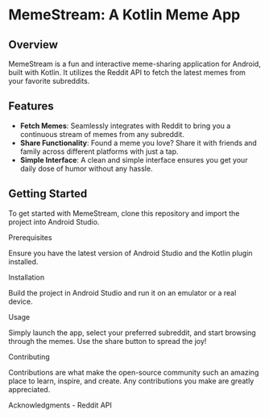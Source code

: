 # MemeStream: A Kotlin Meme App

## Overview
MemeStream is a fun and interactive meme-sharing application for Android, built with Kotlin. It utilizes the 
Reddit API to fetch the latest memes from your favorite subreddits.

## Features
- **Fetch Memes**: Seamlessly integrates with Reddit to bring you a continuous stream of memes from any subreddit.
- **Share Functionality**: Found a meme you love? Share it with friends and family across different platforms with just a tap.
- **Simple Interface**: A clean and simple interface ensures you get your daily dose of humor without any hassle.

## Getting Started
To get started with MemeStream, clone this repository and import the project into Android Studio.


Prerequisites

Ensure you have the latest version of Android Studio and the Kotlin plugin installed.

Installation

Build the project in Android Studio and run it on an emulator or a real device.

Usage

Simply launch the app, select your preferred subreddit, 
and start browsing through the memes. Use the share button to spread the joy!

Contributing

Contributions are what make the open-source community such an amazing place to learn,
inspire, and create. Any contributions you make are greatly appreciated.

Acknowledgments - Reddit API

